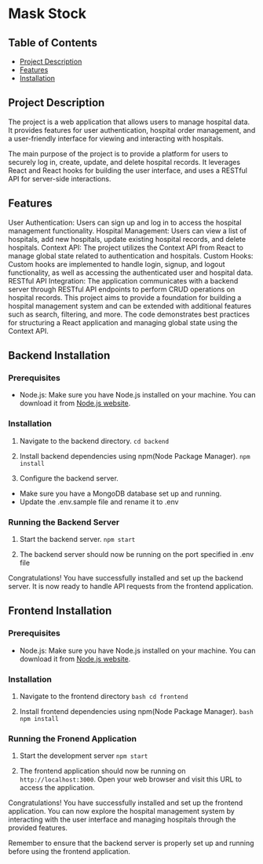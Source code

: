 # Mask Stock

## Table of Contents

- [Project Description](#project-description)
- [Features](#features)
- [Installation](#installation)

## Project Description

The project is a web application that allows users to manage hospital data. It provides features for user authentication, hospital order management, and a user-friendly interface for viewing and interacting with hospitals.

The main purpose of the project is to provide a platform for users to securely log in, create, update, and delete hospital records. It leverages React and React hooks for building the user interface, and uses a RESTful API for server-side interactions.

## Features

User Authentication: Users can sign up and log in to access the hospital management functionality.
Hospital Management: Users can view a list of hospitals, add new hospitals, update existing hospital records, and delete hospitals.
Context API: The project utilizes the Context API from React to manage global state related to authentication and hospitals.
Custom Hooks: Custom hooks are implemented to handle login, signup, and logout functionality, as well as accessing the authenticated user and hospital data.
RESTful API Integration: The application communicates with a backend server through RESTful API endpoints to perform CRUD operations on hospital records.
This project aims to provide a foundation for building a hospital management system and can be extended with additional features such as search, filtering, and more. The code demonstrates best practices for structuring a React application and managing global state using the Context API.

## Backend Installation

### Prerequisites

- Node.js: Make sure you have Node.js installed on your machine. You can download it from [Node.js website](https://nodejs.org).

### Installation

1. Navigate to the backend directory.
   `cd backend `

2. Install backend dependencies using npm(Node Package Manager).
   `npm install`

3. Configure the backend server.

- Make sure you have a MongoDB database set up and running.
- Update the .env.sample file and rename it to .env

### Running the Backend Server

1. Start the backend server.
   `npm start`

2. The backend server should now be running on the port specified in .env file

Congratulations! You have successfully installed and set up the backend server. It is now ready to handle API requests from the frontend application.

## Frontend Installation

### Prerequisites

- Node.js: Make sure you have Node.js installed on your machine. You can download it from [Node.js website](https://nodejs.org).

### Installation

1. Navigate to the frontend directory
   `bash cd frontend`

2. Install frontend dependencies using npm(Node Package Manager).
   `bash npm install`

### Running the Fronend Application

1. Start the development server
   `npm start`

2. The frontend application should now be running on `http://localhost:3000`. Open your web browser and visit this URL to access the application.

Congratulations! You have successfully installed and set up the frontend application. You can now explore the hospital management system by interacting with the user interface and managing hospitals through the provided features.

Remember to ensure that the backend server is properly set up and running before using the frontend application.
